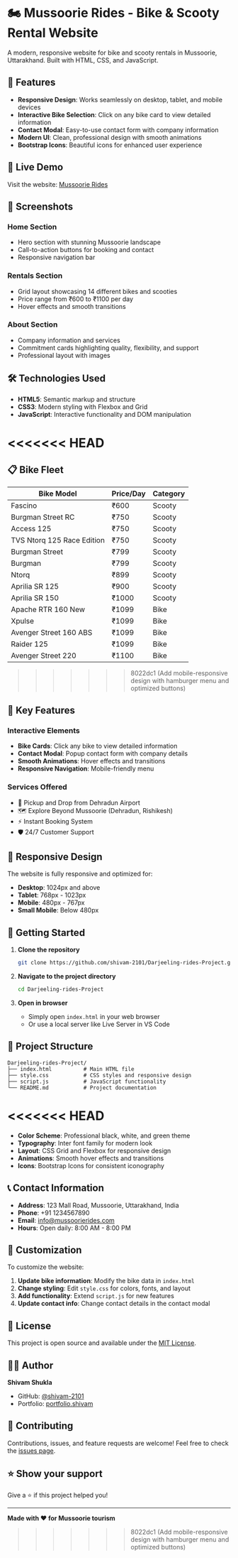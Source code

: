 # 🏍️ Mussoorie Rides - Bike & Scooty Rental Website

A modern, responsive website for bike and scooty rentals in Mussoorie, Uttarakhand. Built with HTML, CSS, and JavaScript.

## 🌟 Features

- **Responsive Design**: Works seamlessly on desktop, tablet, and mobile devices
- **Interactive Bike Selection**: Click on any bike card to view detailed information
- **Contact Modal**: Easy-to-use contact form with company information
- **Modern UI**: Clean, professional design with smooth animations
- **Bootstrap Icons**: Beautiful icons for enhanced user experience

## 🚀 Live Demo

Visit the website: [Mussoorie Rides](https://mussoorierides.com)

## 📱 Screenshots

### Home Section

- Hero section with stunning Mussoorie landscape
- Call-to-action buttons for booking and contact
- Responsive navigation bar

### Rentals Section

- Grid layout showcasing 14 different bikes and scooties
- Price range from ₹600 to ₹1100 per day
- Hover effects and smooth transitions

### About Section

- Company information and services
- Commitment cards highlighting quality, flexibility, and support
- Professional layout with images

## 🛠️ Technologies Used

- **HTML5**: Semantic markup and structure
- **CSS3**: Modern styling with Flexbox and Grid
- **JavaScript**: Interactive functionality and DOM manipulation

<<<<<<< HEAD
=======
## 📋 Bike Fleet

| Bike Model                 | Price/Day | Category |
| -------------------------- | --------- | -------- |
| Fascino                    | ₹600      | Scooty   |
| Burgman Street RC          | ₹750      | Scooty   |
| Access 125                 | ₹750      | Scooty   |
| TVS Ntorq 125 Race Edition | ₹750      | Scooty   |
| Burgman Street             | ₹799      | Scooty   |
| Burgman                    | ₹799      | Scooty   |
| Ntorq                      | ₹899      | Scooty   |
| Aprilia SR 125             | ₹900      | Scooty   |
| Aprilia SR 150             | ₹1000     | Scooty   |
| Apache RTR 160 New         | ₹1099     | Bike     |
| Xpulse                     | ₹1099     | Bike     |
| Avenger Street 160 ABS     | ₹1099     | Bike     |
| Raider 125                 | ₹1099     | Bike     |
| Avenger Street 220         | ₹1100     | Bike     |
>>>>>>> 8022dc1 (Add mobile-responsive design with hamburger menu and optimized buttons)

## 🎯 Key Features

### Interactive Elements

- **Bike Cards**: Click any bike to view detailed information
- **Contact Modal**: Popup contact form with company details
- **Smooth Animations**: Hover effects and transitions
- **Responsive Navigation**: Mobile-friendly menu

### Services Offered

- 🚁 Pickup and Drop from Dehradun Airport
- 🗺️ Explore Beyond Mussoorie (Dehradun, Rishikesh)
- ⚡ Instant Booking System
- 🛡️ 24/7 Customer Support

## 📱 Responsive Design

The website is fully responsive and optimized for:

- **Desktop**: 1024px and above
- **Tablet**: 768px - 1023px
- **Mobile**: 480px - 767px
- **Small Mobile**: Below 480px

## 🚀 Getting Started

1. **Clone the repository**

   ```bash
   git clone https://github.com/shivam-2101/Darjeeling-rides-Project.git
   ```

2. **Navigate to the project directory**

   ```bash
   cd Darjeeling-rides-Project
   ```

3. **Open in browser**
   - Simply open `index.html` in your web browser
   - Or use a local server like Live Server in VS Code

## 📁 Project Structure

```
Darjeeling-rides-Project/
├── index.html          # Main HTML file
├── style.css           # CSS styles and responsive design
├── script.js           # JavaScript functionality
└── README.md           # Project documentation
```


<<<<<<< HEAD
=======
- **Color Scheme**: Professional black, white, and green theme
- **Typography**: Inter font family for modern look
- **Layout**: CSS Grid and Flexbox for responsive design
- **Animations**: Smooth hover effects and transitions
- **Icons**: Bootstrap Icons for consistent iconography

## 📞 Contact Information

- **Address**: 123 Mall Road, Mussoorie, Uttarakhand, India
- **Phone**: +91 1234567890
- **Email**: info@mussoorierides.com
- **Hours**: Open daily: 8:00 AM - 8:00 PM

## 🔧 Customization

To customize the website:

1. **Update bike information**: Modify the bike data in `index.html`
2. **Change styling**: Edit `style.css` for colors, fonts, and layout
3. **Add functionality**: Extend `script.js` for new features
4. **Update contact info**: Change contact details in the contact modal

## 📄 License

This project is open source and available under the [MIT License](LICENSE).

## 👨‍💻 Author

**Shivam Shukla**

- GitHub: [@shivam-2101](https://github.com/shivam-2101)
- Portfolio: [portfolio.shivam](https://github.com/shivam-2101/portfolio.shivam)

## 🤝 Contributing

Contributions, issues, and feature requests are welcome! Feel free to check the [issues page](https://github.com/shivam-2101/Darjeeling-rides-Project/issues).

## ⭐ Show your support

Give a ⭐️ if this project helped you!

---

**Made with ❤️ for Mussoorie tourism**
>>>>>>> 8022dc1 (Add mobile-responsive design with hamburger menu and optimized buttons)
